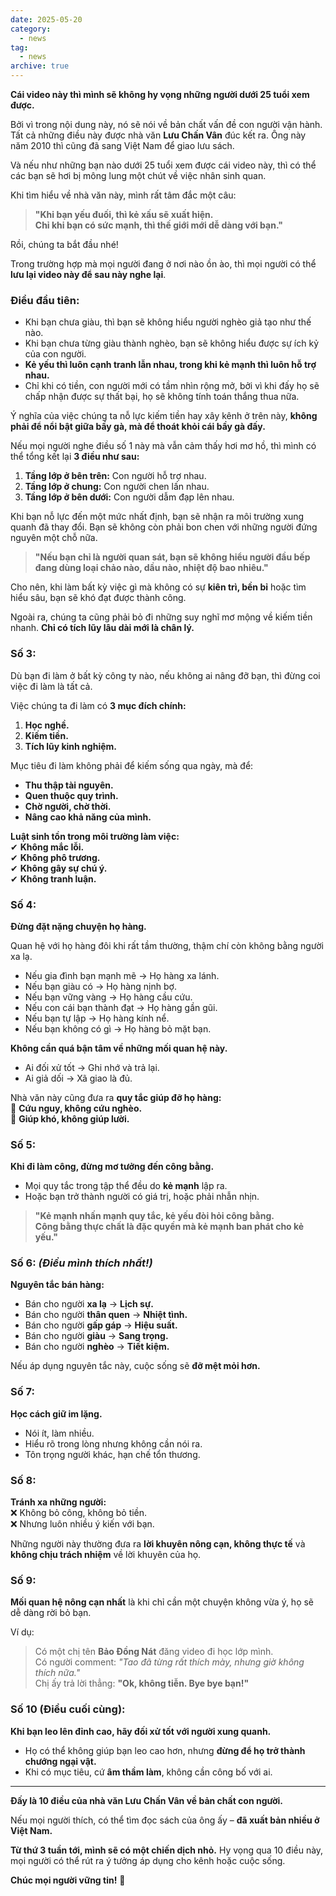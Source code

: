 ```yaml
---
date: 2025-05-20
category:
  - news
tag:
  - news
archive: true
---
```

**Cái video này thì mình sẽ không hy vọng những người dưới 25 tuổi xem được.**

Bởi vì trong nội dung này, nó sẽ nói về bản chất vấn đề con người vận hành. Tất cả những điều này được nhà văn **Lưu Chấn Vân** đúc kết ra. Ông này năm 2010 thì cũng đã sang Việt Nam để giao lưu sách.

Và nếu như những bạn nào dưới 25 tuổi xem được cái video này, thì có thể các bạn sẽ hơi bị mông lung một chút về việc nhân sinh quan.

Khi tìm hiểu về nhà văn này, mình rất tâm đắc một câu:

> **"Khi bạn yếu đuối, thì kẻ xấu sẽ xuất hiện.  
> Chỉ khi bạn có sức mạnh, thì thế giới mới dễ dàng với bạn."**

Rồi, chúng ta bắt đầu nhé!

Trong trường hợp mà mọi người đang ở nơi nào ồn ào, thì mọi người có thể **lưu lại video này để sau này nghe lại**.

### **Điều đầu tiên:**

- Khi bạn chưa giàu, thì bạn sẽ không hiểu người nghèo giả tạo như thế nào.
- Khi bạn chưa từng giàu thành nghèo, bạn sẽ không hiểu được sự ích kỷ của con người.
- **Kẻ yếu thì luôn cạnh tranh lẫn nhau, trong khi kẻ mạnh thì luôn hỗ trợ nhau.**
- Chỉ khi có tiền, con người mới có tầm nhìn rộng mở, bởi vì khi đấy họ sẽ chấp nhận được sự thất bại, họ sẽ không tính toán thắng thua nữa.

Ý nghĩa của việc chúng ta nỗ lực kiếm tiền hay xây kênh ở trên này, **không phải để nổi bật giữa bầy gà, mà để thoát khỏi cái bầy gà đấy.**

Nếu mọi người nghe điều số 1 này mà vẫn cảm thấy hơi mơ hồ, thì mình có thể tổng kết lại **3 điều như sau:**

1. **Tầng lớp ở bên trên:** Con người hỗ trợ nhau.
2. **Tầng lớp ở chung:** Con người chen lấn nhau.
3. **Tầng lớp ở bên dưới:** Con người dẫm đạp lên nhau.

Khi bạn nỗ lực đến một mức nhất định, bạn sẽ nhận ra môi trường xung quanh đã thay đổi. Bạn sẽ không còn phải bon chen với những người đứng nguyên một chỗ nữa.

> **"Nếu bạn chỉ là người quan sát, bạn sẽ không hiểu người đầu bếp đang dùng loại chảo nào, dầu nào, nhiệt độ bao nhiêu."**

Cho nên, khi làm bất kỳ việc gì mà không có sự **kiên trì, bền bỉ** hoặc tìm hiểu sâu, bạn sẽ khó đạt được thành công.

Ngoài ra, chúng ta cũng phải bỏ đi những suy nghĩ mơ mộng về kiếm tiền nhanh. **Chỉ có tích lũy lâu dài mới là chân lý.**

### **Số 3:**

Dù bạn đi làm ở bất kỳ công ty nào, nếu không ai nâng đỡ bạn, thì đừng coi việc đi làm là tất cả.

Việc chúng ta đi làm có **3 mục đích chính:**

1. **Học nghề.**
2. **Kiếm tiền.**
3. **Tích lũy kinh nghiệm.**

Mục tiêu đi làm không phải để kiếm sống qua ngày, mà để:

- **Thu thập tài nguyên.**
- **Quen thuộc quy trình.**
- **Chờ người, chờ thời.**
- **Nâng cao khả năng của mình.**

**Luật sinh tồn trong môi trường làm việc:**  
✔ **Không mắc lỗi.**  
✔ **Không phô trương.**  
✔ **Không gây sự chú ý.**  
✔ **Không tranh luận.**

### **Số 4:**

**Đừng đặt nặng chuyện họ hàng.**

Quan hệ với họ hàng đôi khi rất tầm thường, thậm chí còn không bằng người xa lạ.

- Nếu gia đình bạn mạnh mẽ → Họ hàng xa lánh.
- Nếu bạn giàu có → Họ hàng nịnh bợ.
- Nếu bạn vững vàng → Họ hàng cầu cứu.
- Nếu con cái bạn thành đạt → Họ hàng gần gũi.
- Nếu bạn tự lập → Họ hàng kính nể.
- Nếu bạn không có gì → Họ hàng bỏ mặt bạn.

**Không cần quá bận tâm về những mối quan hệ này.**

- Ai đối xử tốt → Ghi nhớ và trả lại.
- Ai giả dối → Xã giao là đủ.

Nhà văn này cũng đưa ra **quy tắc giúp đỡ họ hàng:**  
🔹 **Cứu nguy, không cứu nghèo.**  
🔹 **Giúp khó, không giúp lười.**

### **Số 5:**

**Khi đi làm công, đừng mơ tưởng đến công bằng.**

- Mọi quy tắc trong tập thể đều do **kẻ mạnh** lập ra.
- Hoặc bạn trở thành người có giá trị, hoặc phải nhẫn nhịn.

> **"Kẻ mạnh nhấn mạnh quy tắc, kẻ yếu đòi hỏi công bằng.  
> Công bằng thực chất là đặc quyền mà kẻ mạnh ban phát cho kẻ yếu."**

### **Số 6:** _(Điều mình thích nhất!)_

**Nguyên tắc bán hàng:**

- Bán cho người **xa lạ** → **Lịch sự.**
- Bán cho người **thân quen** → **Nhiệt tình.**
- Bán cho người **gấp gáp** → **Hiệu suất.**
- Bán cho người **giàu** → **Sang trọng.**
- Bán cho người **nghèo** → **Tiết kiệm.**

Nếu áp dụng nguyên tắc này, cuộc sống sẽ **đỡ mệt mỏi hơn.**

### **Số 7:**

**Học cách giữ im lặng.**

- Nói ít, làm nhiều.
- Hiểu rõ trong lòng nhưng không cần nói ra.
- Tôn trọng người khác, hạn chế tổn thương.

### **Số 8:**

**Tránh xa những người:**  
❌ Không bỏ công, không bỏ tiền.  
❌ Nhưng luôn nhiều ý kiến với bạn.

Những người này thường đưa ra **lời khuyên nông cạn, không thực tế** và **không chịu trách nhiệm** về lời khuyên của họ.

### **Số 9:**

**Mối quan hệ nông cạn nhất** là khi chỉ cần một chuyện không vừa ý, họ sẽ dễ dàng rời bỏ bạn.

Ví dụ:

> Có một chị tên **Bảo Đồng Nát** đăng video đi học lớp mình.  
> Có người comment: _"Tao đã từng rất thích mày, nhưng giờ không thích nữa."_  
> Chị ấy trả lời thẳng: **"Ok, không tiễn. Bye bye bạn!"**

### **Số 10 (Điều cuối cùng):**

**Khi bạn leo lên đỉnh cao, hãy đối xử tốt với người xung quanh.**

- Họ có thể không giúp bạn leo cao hơn, nhưng **đừng để họ trở thành chướng ngại vật.**
- Khi có mục tiêu, cứ **âm thầm làm**, không cần công bố với ai.

---

**Đấy là 10 điều của nhà văn Lưu Chấn Vân về bản chất con người.**

Nếu mọi người thích, có thể tìm đọc sách của ông ấy – **đã xuất bản nhiều ở Việt Nam.**

**Từ thứ 3 tuần tới, mình sẽ có một chiến dịch nhỏ.** Hy vọng qua 10 điều này, mọi người có thể rút ra ý tưởng áp dụng cho kênh hoặc cuộc sống.

**Chúc mọi người vững tin!** 💪

